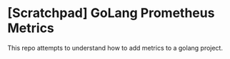# [Scratchpad] GoLang Prometheus Metrics

This repo attempts to understand how to add metrics to a golang project.

